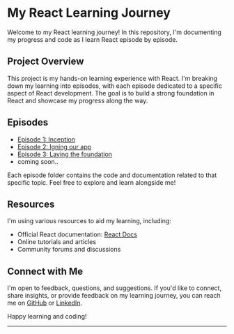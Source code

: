 # My React Learning Journey

Welcome to my React learning journey! In this repository, I'm documenting my progress and code as I learn React episode by episode.

## Project Overview

This project is my hands-on learning experience with React. I'm breaking down my learning into episodes, with each episode dedicated to a specific aspect of React development. The goal is to build a strong foundation in React and showcase my progress along the way.

## Episodes

- [Episode 1: Inception](./episode1)
- [Episode 2: Igning our app](./episode2)
- [Episode 3: Laying the foundation](./episode3)
- coming soon..

Each episode folder contains the code and documentation related to that specific topic. Feel free to explore and learn alongside me!

## Resources

I'm using various resources to aid my learning, including:

- Official React documentation: [React Docs](https://reactjs.org/)
- Online tutorials and articles
- Community forums and discussions

## Connect with Me

I'm open to feedback, questions, and suggestions. If you'd like to connect, share insights, or provide feedback on my learning journey, you can reach me on [GitHub](https://github.com/mghadage) or [LinkedIn](https://www.linkedin.com/in/mg-mahesh-ghadage/).

Happy learning and coding!

---